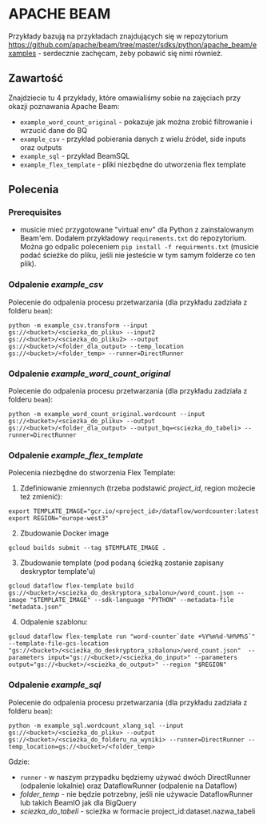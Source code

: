 # APACHE BEAM

Przykłady bazują na przykładach znajdujących się w repozytorium https://github.com/apache/beam/tree/master/sdks/python/apache_beam/examples - serdecznie zachęcam, żeby pobawić się nimi również.

## Zawartość
Znajdziecie tu 4 przykłady, które omawialiśmy sobie na zajęciach przy okazji poznawania Apache Beam:
* `example_word_count_original` - pokazuje jak można zrobić filtrowanie i wrzucić dane do BQ
* `example_csv` - przykład pobierania danych z wielu źródeł, side inputs oraz outputs
* `example_sql` - przykład BeamSQL
* `example_flex_template` - pliki niezbędne do utworzenia flex template

## Polecenia
### Prerequisites
* musicie mieć przygotowane "virtual env" dla Python z zainstalowanym Beam'em. Dodałem przykładowy `requirements.txt` do repozytorium. Można go odpalic poleceniem `pip install -f requirments.txt` (musicie podać ścieżke do pliku, jeśli nie jesteście w tym samym folderze co ten plik).

### Odpalenie _example_csv_
Polecenie do odpalenia procesu przetwarzania (dla przykładu zadziała z folderu `beam`): 
```
python -m example_csv.transform --input gs://<bucket>/<sciezka_do_pliku> --input2 gs://<bucket>/<sciezka_do_pliku2> --output gs://<bucket>/<folder_dla_output> --temp_location gs://<bucket>/<folder_temp> --runner=DirectRunner
```
### Odpalenie _example_word_count_original_
Polecenie do odpalenia procesu przetwarzania (dla przykładu zadziała z folderu `beam`):
```
python -m example_word_count_original.wordcount --input gs://<bucket>/<sciezka_do_pliku> --output gs://<bucket>/<folder_dla_output> --output_bq=<sciezka_do_tabeli> --runner=DirectRunner
```
### Odpalenie _example_flex_template_
Polecenia niezbędne do stworzenia Flex Template:
1. Zdefiniowanie zmiennych (trzeba podstawić _project_id_, region możecie też zmienić):
```
export TEMPLATE_IMAGE="gcr.io/<project_id>/dataflow/wordcounter:latest
export REGION="europe-west3"
```
2. Zbudowanie Docker image
```
gcloud builds submit --tag $TEMPLATE_IMAGE .
```
3. Zbudowanie template (pod podaną ścieżką zostanie zapisany deskryptor template'u)
```
gcloud dataflow flex-template build gs://<bucket>/<scieżka_do_deskryptora_szbalonu>/word_count.json --image "$TEMPLATE_IMAGE" --sdk-language "PYTHON" --metadata-file "metadata.json"
```
4. Odpalenie szablonu:
```
gcloud dataflow flex-template run "word-counter`date +%Y%m%d-%H%M%S`" --template-file-gcs-location "gs://<bucket>/<scieżka_do_deskryptora_szbalonu>/word_count.json"  --parameters input="gs://<bucket>/<scieżka_do_input>" --parameters output="gs://<bucket>/<scieżka_do_output>" --region "$REGION"
```
### Odpalenie _example_sql_
Polecenie do odpalenia procesu przetwarzania (dla przykładu zadziała z folderu `beam`):
```
python -m example_sql.wordcount_xlang_sql --input gs://<bucket>/<scieżka_do_pliku> --output gs://<bucket>/<scieżka_do_folderu_na_wyniki> --runner=DirectRunner --temp_location=gs://<bucket>/<folder_temp>
```

Gdzie:
* `runner` - w naszym przypadku będziemy używać dwóch DirectRunner (odpalenie lokalnie) oraz DataflowRunner (odpalenie na Dataflow)
* _folder_temp_ - nie będzie potrzebny, jeśli nie używacie DataflowRunner lub takich BeamIO jak dla BigQuery
* _sciezka_do_tabeli_ - scieżka w formacie project_id:dataset.nazwa_tabeli